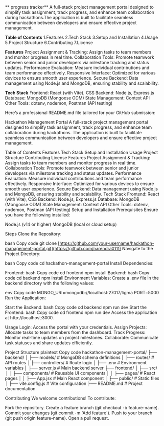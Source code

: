 ** progress tracker**
A full-stack project management portal designed to simplify task assignment, track progress, and enhance team collaboration during hackathons.The application is built to facilitate seamless communication between developers and ensure effective project management.

**Table of Contents**
1.Features
2.Tech Stack
3.Setup and Installation
4.Usage
5.Project Structure
6.Contributing
7.License

**Features**
Project Assignment & Tracking: Assign tasks to team members and monitor progress in real time.
Collaboration Tools: Promote teamwork between senior and junior developers via milestone tracking and status updates.
Performance Evaluation: Measure individual contributions and team performance effectively.
Responsive Interface: Optimized for various devices to ensure smooth user experience.
Secure Backend: Data management using Node.js and MongoDB, ensuring stability and scalability.

**Tech Stack**
Frontend: React (with Vite), CSS
Backend: Node.js, Express.js
Database: MongoDB (Mongoose ODM)
State Management: Context API
Other Tools: dotenv, nodemon, Postman (API testing)


Here’s a professional README.md file tailored for your GitHub submission:

Hackathon Management Portal
A full-stack project management portal designed to simplify task assignment, track progress, and enhance team collaboration during hackathons. The application is built to facilitate seamless communication between developers and ensure effective project management.

Table of Contents
Features
Tech Stack
Setup and Installation
Usage
Project Structure
Contributing
License
Features
Project Assignment & Tracking: Assign tasks to team members and monitor progress in real time.
Collaboration Tools: Promote teamwork between senior and junior developers via milestone tracking and status updates.
Performance Evaluation: Measure individual contributions and team performance effectively.
Responsive Interface: Optimized for various devices to ensure smooth user experience.
Secure Backend: Data management using Node.js and MongoDB, ensuring stability and scalability.
Tech Stack
Frontend: React (with Vite), CSS
Backend: Node.js, Express.js
Database: MongoDB (Mongoose ODM)
State Management: Context API
Other Tools: dotenv, nodemon, Postman (API testing)
Setup and Installation
Prerequisites
Ensure you have the following installed:

Node.js (v14 or higher)
MongoDB (local or cloud setup)

Steps
Clone the Repository:

bash
Copy code
git clone [https://github.com/your-username/hackathon-management-portal.git](https://github.com/narendra0111)
Navigate to the Project Directory:

bash
Copy code
cd hackathon-management-portal
Install Dependencies:

Frontend:
bash
Copy code
cd frontend
npm install
Backend:
bash
Copy code
cd backend
npm install
Environment Variables: Create a .env file in the backend directory with the following values:

env
Copy code
MONGO_URI=mongodb://localhost:27017/ligma
PORT=5000
Run the Application:

Start the Backend:
bash
Copy code
cd backend
npm run dev
Start the Frontend:
bash
Copy code
cd frontend
npm run dev
Access the application at http://localhost:3000.

Usage
Login: Access the portal with your credentials.
Assign Projects: Allocate tasks to team members from the dashboard.
Track Progress: Monitor real-time updates on project milestones.
Collaborate: Communicate task statuses and share updates efficiently.

Project Structure
plaintext
Copy code
hackathon-management-portal/
├── backend/
│   ├── models/         # MongoDB schema definitions
│   ├── routes/         # API routes
│   ├── controllers/    # Route logic
│   ├── .env            # Environment variables
│   ├── server.js       # Main backend server
├── frontend/
│   ├── src/
│   │   ├── components/ # Reusable UI components
│   │   ├── pages/      # React pages
│   │   ├── App.jsx     # Main React component
│   ├── public/         # Static files
│   ├── vite.config.js  # Vite configuration
├── README.md           # Project documentation

Contributing
We welcome contributions! To contribute:

Fork the repository.
Create a feature branch (git checkout -b feature-name).
Commit your changes (git commit -m 'Add feature').
Push to your branch (git push origin feature-name).
Open a pull request.

